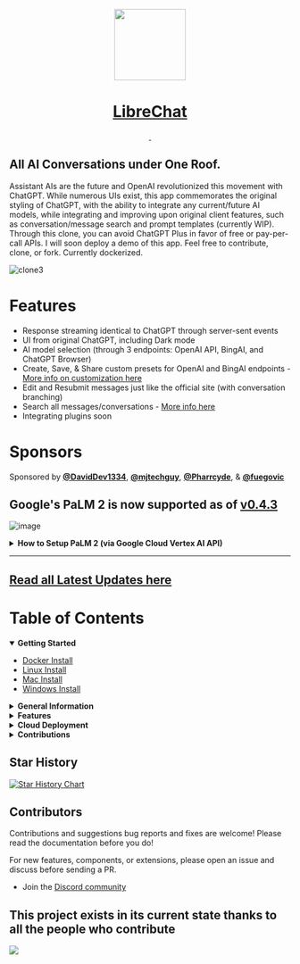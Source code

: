 ﻿
<p align="center">
  <a href="https://discord.gg/NGaa9RPCft">
    <picture>
      <source media="(prefers-color-scheme: dark)" srcset="https://user-images.githubusercontent.com/110412045/228325485-9d3e618f-a980-44fe-89e9-d6d39164680e.png">
      <img src="https://user-images.githubusercontent.com/110412045/228325485-9d3e618f-a980-44fe-89e9-d6d39164680e.png" height="128">
    </picture>
    <h1 align="center">LibreChat</h1>
  </a>
</p>

<p align="center">
  <a aria-label="Join the community on Discord" href="https://discord.gg/NGaa9RPCft">
    <img alt="" src="https://img.shields.io/badge/Join%20the%20community-blueviolet.svg?style=for-the-badge&logo=DISCORD&labelColor=000000&logoWidth=20">
  </a>
  <a aria-label="Sponsors" href="#sponsors">
    <img alt="" src="https://img.shields.io/badge/SPONSORS-brightgreen.svg?style=for-the-badge&labelColor=000000&logoWidth=20">
  </a>
</p>

## All AI Conversations under One Roof. ##
  Assistant AIs are the future and OpenAI revolutionized this movement with ChatGPT. While numerous UIs exist, this app commemorates the original styling of ChatGPT, with the ability to integrate any current/future AI models, while integrating and improving upon original client features, such as conversation/message search and prompt templates (currently WIP). Through this clone, you can avoid ChatGPT Plus in favor of free or pay-per-call APIs. I will soon deploy a demo of this app. Feel free to contribute, clone, or fork. Currently dockerized.
  
  ![clone3](https://user-images.githubusercontent.com/110412045/230538752-9b99dc6e-cd02-483a-bff0-6c6e780fa7ae.gif)

# Features

- Response streaming identical to ChatGPT through server-sent events
- UI from original ChatGPT, including Dark mode
- AI model selection (through 3 endpoints: OpenAI API, BingAI, and ChatGPT Browser)
- Create, Save, & Share custom presets for OpenAI and BingAI endpoints - [More info on customization here](https://github.com/danny-avila/chatgpt-clone/releases/tag/v0.3.0)
- Edit and Resubmit messages just like the official site (with conversation branching)
- Search all messages/conversations - [More info here](https://github.com/danny-avila/chatgpt-clone/releases/tag/v0.1.0)
- Integrating plugins soon

##
# Sponsors

  Sponsored by <a href="https://github.com/DavidDev1334"><b>@DavidDev1334</b></a>, <a href="https://github.com/mjtechguy"><b>@mjtechguy</b></a>, <a href="https://github.com/Pharrcyde"><b>@Pharrcyde</b></a>, & <a href="https://github.com/fuegovic"><b>@fuegovic</b></a>

##

## **Google's PaLM 2 is now supported as of [v0.4.3](https://github.com/danny-avila/chatgpt-clone/releases/tag/v0.4.3)**
  
  ![image](https://github.com/danny-avila/chatgpt-clone/assets/110412045/ec5e8ff3-6c3a-4f25-9687-d8558435d094)
 
<details>
<summary><strong>How to Setup PaLM 2 (via Google Cloud Vertex AI API)</strong></summary>
- Enable the Vertex AI API on Google Cloud:
- - https://console.cloud.google.com/vertex-ai
- Create a Service Account:
- - https://console.cloud.google.com/projectselector/iam-admin/serviceaccounts/create?walkthrough_id=iam--create-service-account#step_index=1
- Make sure to click 'Create and Continue' to give at least the 'Vertex AI User' role.
- Create a JSON key, rename as 'auth.json' and save it in /api/data/.

**Alternatively**

- In your /.env file, set PALM_KEY as "user_provided" to allow the user to provide a Service Account key JSON from the UI.
- They will follow the steps above except for renaming the file, simply importing the JSON when prompted.
- The key is sent to the server but never saved except in your local storage

**Note:**

- Vertex AI does not (yet) support response streaming for text generations, so response may seem to take long when generating a lot of text.
- Text streaming is simulated
</details>

---

## [Read all Latest Updates here](CHANGELOG.md)

<h1>Table of Contents</h1>

<details open>
  <summary><strong>Getting Started</strong></summary>

  * [Docker Install](/docs/install/docker_install.md)
  * [Linux Install](docs/install/linux_install.md)
  * [Mac Install](docs/install/mac_install.md)
  * [Windows Install](docs/install/windows_install.md)
</details>

<details>
  <summary><strong>General Information</strong></summary>

  * [Code of Conduct](CODE_OF_CONDUCT.md)
  * [Project Origin](docs/general_info/project_origin.md)
  * [Multilingual Information](docs/general_info/multilingual_information.md)
  * [Roadmap](docs/general_info/roadmap.md)
  * [Tech Stack](docs/general_info/tech_stack.md)
  * [Changelog](CHANGELOG.md)
  * [Bing Jailbreak Info](docs/general_info/bing_jailbreak_info.md)
</details>

<details>
  <summary><strong>Features</strong></summary>

  * **Plugins**
    * [Introduction](docs/features/plugins/introduction.md)
    * [Google](docs/features/plugins/google_search.md)
    * [Stable Diffusion](docs/features/plugins/stable_diffusion.md)
    * [Wolfram](docs/features/plugins/wolfram.md)

  * [User Auth System](docs/features/user_auth_system.md)
  * [Proxy](docs/features/proxy.md)
</details>

<details>
  <summary><strong>Cloud Deployment</strong></summary>

  * [Heroku](docs/deployment/heroku.md)
</details>

<details>
  <summary><strong>Contributions</strong></summary>

  * [Contributor Guidelines](CONTRIBUTING.md)
  * [Documentation Guidelines](docs/contributions/documentation_guidelines.md)
  * [Code Standards and Conventions](docs/contributions/coding_conventions.md)
  * [Testing](docs/contributions/testing.md)
  * [Security](SECURITY.md)
  * [Trello Board](https://trello.com/b/17z094kq/chatgpt-clone)
</details>


##

## Star History

[![Star History Chart](https://api.star-history.com/svg?repos=danny-avila/chatgpt-clone&type=Date)](https://star-history.com/#danny-avila/chatgpt-clone&Date)

## Contributors
Contributions and suggestions bug reports and fixes are welcome!
Please read the documentation before you do!

For new features, components, or extensions, please open an issue and discuss before sending a PR. 

- Join the [Discord community](https://discord.gg/uDyZ5Tzhct)

This project exists in its current state thanks to all the people who contribute
---
<a href="https://github.com/danny-avila/chatgpt-clone/graphs/contributors">
  <img src="https://contrib.rocks/image?repo=danny-avila/chatgpt-clone" />
</a>
